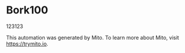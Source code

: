 
# Bork100

123123

This automation was generated by Mito. To learn more about Mito, visit https://trymito.io.
